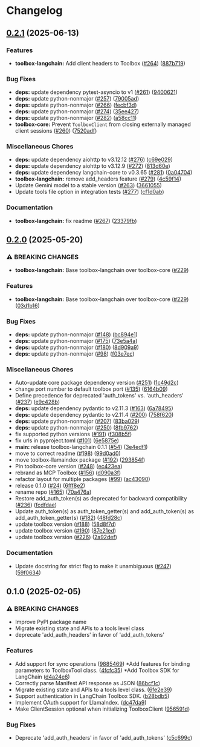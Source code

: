 # Changelog

## [0.2.1](https://github.com/googleapis/mcp-toolbox-sdk-python/compare/toolbox-langchain-v0.2.0...toolbox-langchain-v0.2.1) (2025-06-13)


### Features

* **toolbox-langchain:** Add client headers to Toolbox ([#264](https://github.com/googleapis/mcp-toolbox-sdk-python/issues/264)) ([887b719](https://github.com/googleapis/mcp-toolbox-sdk-python/commit/887b7193268bc8bd2239a6cf8ac26f3dc0a2dff1))


### Bug Fixes

* **deps:** update dependency pytest-asyncio to v1 ([#261](https://github.com/googleapis/mcp-toolbox-sdk-python/issues/261)) ([9400621](https://github.com/googleapis/mcp-toolbox-sdk-python/commit/94006211658fa5852e2a7e17497ec30e157cdc3e))
* **deps:** update python-nonmajor ([#257](https://github.com/googleapis/mcp-toolbox-sdk-python/issues/257)) ([79005ad](https://github.com/googleapis/mcp-toolbox-sdk-python/commit/79005ada9960dc593eb116289a93175032a9ee1a))
* **deps:** update python-nonmajor ([#266](https://github.com/googleapis/mcp-toolbox-sdk-python/issues/266)) ([fecbf3d](https://github.com/googleapis/mcp-toolbox-sdk-python/commit/fecbf3d58647aec670b2cf7bad929d4605ad2cc8))
* **deps:** update python-nonmajor ([#274](https://github.com/googleapis/mcp-toolbox-sdk-python/issues/274)) ([35ee427](https://github.com/googleapis/mcp-toolbox-sdk-python/commit/35ee427443311a896f98b9e8f57187f6d502e3d7))
* **deps:** update python-nonmajor ([#282](https://github.com/googleapis/mcp-toolbox-sdk-python/issues/282)) ([a58cc11](https://github.com/googleapis/mcp-toolbox-sdk-python/commit/a58cc113d59b2e5f08460225a4d894dda0ca3e0c))
* **toolbox-core:** Prevent `ToolboxClient` from closing externally managed client sessions ([#260](https://github.com/googleapis/mcp-toolbox-sdk-python/issues/260)) ([7520adf](https://github.com/googleapis/mcp-toolbox-sdk-python/commit/7520adf8f75b2d8d9d254cfa43774ba876fcd222))


### Miscellaneous Chores

* **deps:** update dependency aiohttp to v3.12.12 ([#276](https://github.com/googleapis/mcp-toolbox-sdk-python/issues/276)) ([c69e029](https://github.com/googleapis/mcp-toolbox-sdk-python/commit/c69e0296b8f3ef792c1d56be0bd66194d0bf5710))
* **deps:** update dependency aiohttp to v3.12.9 ([#272](https://github.com/googleapis/mcp-toolbox-sdk-python/issues/272)) ([813d60e](https://github.com/googleapis/mcp-toolbox-sdk-python/commit/813d60e40f036faa2bf7d1c72457ceb39c1c37d1))
* **deps:** update dependency langchain-core to v0.3.65 ([#281](https://github.com/googleapis/mcp-toolbox-sdk-python/issues/281)) ([0a04704](https://github.com/googleapis/mcp-toolbox-sdk-python/commit/0a04704bb341aae550bc6ee90173b64e8a0b53d5))
* **toolbox-langchain:** remove add_headers feature ([#279](https://github.com/googleapis/mcp-toolbox-sdk-python/issues/279)) ([4c59f14](https://github.com/googleapis/mcp-toolbox-sdk-python/commit/4c59f14c932983b44fc1f48d54c2859b417d59b0))
* Update Gemini model to a stable version ([#263](https://github.com/googleapis/mcp-toolbox-sdk-python/issues/263)) ([3661055](https://github.com/googleapis/mcp-toolbox-sdk-python/commit/36610558b205b72de7e40c469cdaabb5a715c4a3))
* Update tools file option in integration tests ([#277](https://github.com/googleapis/mcp-toolbox-sdk-python/issues/277)) ([cf1d0ab](https://github.com/googleapis/mcp-toolbox-sdk-python/commit/cf1d0ab145b067a8cc817eeacd7aa05ba3a6990f))


### Documentation

* **toolbox-langchain:** fix readme ([#267](https://github.com/googleapis/mcp-toolbox-sdk-python/issues/267)) ([23379fb](https://github.com/googleapis/mcp-toolbox-sdk-python/commit/23379fb37d55abc7e8e62e145d1e66c1f502668e))

## [0.2.0](https://github.com/googleapis/mcp-toolbox-sdk-python/compare/toolbox-langchain-v0.1.0...toolbox-langchain-v0.2.0) (2025-05-20)


### ⚠ BREAKING CHANGES

* **toolbox-langchain:** Base toolbox-langchain over toolbox-core ([#229](https://github.com/googleapis/mcp-toolbox-sdk-python/issues/229))

### Features

* **toolbox-langchain:** Base toolbox-langchain over toolbox-core ([#229](https://github.com/googleapis/mcp-toolbox-sdk-python/issues/229)) ([03d1b16](https://github.com/googleapis/mcp-toolbox-sdk-python/commit/03d1b160db602f7aeb1c25bc77014ff440ea7504))


### Bug Fixes

* **deps:** update python-nonmajor ([#148](https://github.com/googleapis/mcp-toolbox-sdk-python/issues/148)) ([bc894e1](https://github.com/googleapis/mcp-toolbox-sdk-python/commit/bc894e1d14823e88a3c0f24ab05b8839a3d653e0))
* **deps:** update python-nonmajor ([#175](https://github.com/googleapis/mcp-toolbox-sdk-python/issues/175)) ([73e5a4a](https://github.com/googleapis/mcp-toolbox-sdk-python/commit/73e5a4ac63ee39486529952351c06179ee268c7c))
* **deps:** update python-nonmajor ([#180](https://github.com/googleapis/mcp-toolbox-sdk-python/issues/180)) ([8d909a9](https://github.com/googleapis/mcp-toolbox-sdk-python/commit/8d909a9e19abed4a02e30a4dfc48e06afdbb01ea))
* **deps:** update python-nonmajor ([#98](https://github.com/googleapis/mcp-toolbox-sdk-python/issues/98)) ([f03e7ec](https://github.com/googleapis/mcp-toolbox-sdk-python/commit/f03e7ec986eddfb1e0adc81b8be8e9140dcbd530))


### Miscellaneous Chores

* Auto-update core package dependency version ([#251](https://github.com/googleapis/mcp-toolbox-sdk-python/issues/251)) ([1c49d2c](https://github.com/googleapis/mcp-toolbox-sdk-python/commit/1c49d2c6e717adc8ec5f08c0d0464e343f9ce4f2))
* change port number to default toolbox port ([#135](https://github.com/googleapis/mcp-toolbox-sdk-python/issues/135)) ([6164b09](https://github.com/googleapis/mcp-toolbox-sdk-python/commit/6164b09d60412a0e3faf95c1b2e8df13b5ab7782))
* Define precedence for deprecated 'auth_tokens' vs. 'auth_headers' ([#237](https://github.com/googleapis/mcp-toolbox-sdk-python/issues/237)) ([e9c428b](https://github.com/googleapis/mcp-toolbox-sdk-python/commit/e9c428bfe48cedf67ef984ed2d1769e3b8042cc6))
* **deps:** update dependency pydantic to v2.11.3 ([#163](https://github.com/googleapis/mcp-toolbox-sdk-python/issues/163)) ([6a78495](https://github.com/googleapis/mcp-toolbox-sdk-python/commit/6a78495ecfe8b51992f55518ab0e7dca1bd6f849))
* **deps:** update dependency pydantic to v2.11.4 ([#200](https://github.com/googleapis/mcp-toolbox-sdk-python/issues/200)) ([758f620](https://github.com/googleapis/mcp-toolbox-sdk-python/commit/758f620e25427396b52d257722d7f71312421ad1))
* **deps:** update python-nonmajor ([#207](https://github.com/googleapis/mcp-toolbox-sdk-python/issues/207)) ([83ba029](https://github.com/googleapis/mcp-toolbox-sdk-python/commit/83ba029280089d1c0d4974e5910830048586fa49))
* **deps:** update python-nonmajor ([#250](https://github.com/googleapis/mcp-toolbox-sdk-python/issues/250)) ([8fb9762](https://github.com/googleapis/mcp-toolbox-sdk-python/commit/8fb976258dda5549218f9f4e75257983866790f0))
* fix supported python versions ([#191](https://github.com/googleapis/mcp-toolbox-sdk-python/issues/191)) ([f308b5f](https://github.com/googleapis/mcp-toolbox-sdk-python/commit/f308b5f7d7019635798000d0921cf3f549075fd8))
* fix urls in pyproject.toml ([#101](https://github.com/googleapis/mcp-toolbox-sdk-python/issues/101)) ([6e5875e](https://github.com/googleapis/mcp-toolbox-sdk-python/commit/6e5875eb5c3dbce9c9efb00418716577f90e4d05))
* **main:** release toolbox-langchain 0.1.1 ([#54](https://github.com/googleapis/mcp-toolbox-sdk-python/issues/54)) ([3e4edf1](https://github.com/googleapis/mcp-toolbox-sdk-python/commit/3e4edf12841ed880073ac0e4e905a51c4cc7c9a9))
* move to correct readme ([#198](https://github.com/googleapis/mcp-toolbox-sdk-python/issues/198)) ([99d0ad0](https://github.com/googleapis/mcp-toolbox-sdk-python/commit/99d0ad043071b89a937ee90bffb3f24ecc03a2e7))
* move toolbox-llamaindex package ([#192](https://github.com/googleapis/mcp-toolbox-sdk-python/issues/192)) ([293854f](https://github.com/googleapis/mcp-toolbox-sdk-python/commit/293854ff514c015968d205ab731dcd040a143df6))
* Pin toolbox-core version ([#248](https://github.com/googleapis/mcp-toolbox-sdk-python/issues/248)) ([ec423ea](https://github.com/googleapis/mcp-toolbox-sdk-python/commit/ec423eaec2adae5272997a0727238ec1ea494ca2))
* rebrand as MCP Toolbox ([#156](https://github.com/googleapis/mcp-toolbox-sdk-python/issues/156)) ([d090a3f](https://github.com/googleapis/mcp-toolbox-sdk-python/commit/d090a3f2af35a2e3e1e5d59b3176b026af510b7b))
* refactor layout for multiple packages ([#99](https://github.com/googleapis/mcp-toolbox-sdk-python/issues/99)) ([ac43090](https://github.com/googleapis/mcp-toolbox-sdk-python/commit/ac43090822fbf19a8920732e2ec3aa8b9c3130c1))
* release 0.1.0 ([#24](https://github.com/googleapis/mcp-toolbox-sdk-python/issues/24)) ([6fff8e2](https://github.com/googleapis/mcp-toolbox-sdk-python/commit/6fff8e2ea18bd6df9f30d7790b6076cf0b32cc75))
* rename repo ([#165](https://github.com/googleapis/mcp-toolbox-sdk-python/issues/165)) ([70a476a](https://github.com/googleapis/mcp-toolbox-sdk-python/commit/70a476a4fed46a905fe77101c3c1077fd6d5bd21))
* Restore add_auth_token(s) as deprecated for backward compatibility ([#236](https://github.com/googleapis/mcp-toolbox-sdk-python/issues/236)) ([fcdfdae](https://github.com/googleapis/mcp-toolbox-sdk-python/commit/fcdfdae29dc11e623897b6e412ecd97b9e078758))
* Update auth_token(s) as auth_token_getter(s) and add_auth_token(s) as add_auth_token_getter(s) ([#182](https://github.com/googleapis/mcp-toolbox-sdk-python/issues/182)) ([48fd28c](https://github.com/googleapis/mcp-toolbox-sdk-python/commit/48fd28c63421429e7bf287194769dab26ede2d10))
* update toolbox version ([#188](https://github.com/googleapis/mcp-toolbox-sdk-python/issues/188)) ([58d8f7d](https://github.com/googleapis/mcp-toolbox-sdk-python/commit/58d8f7d4601495faf2a33a48cc26bb0a599622ed))
* update toolbox version ([#190](https://github.com/googleapis/mcp-toolbox-sdk-python/issues/190)) ([87e21ed](https://github.com/googleapis/mcp-toolbox-sdk-python/commit/87e21ed07035ec96fb7b6c730585061d17d727c7))
* update toolbox version ([#226](https://github.com/googleapis/mcp-toolbox-sdk-python/issues/226)) ([2a92def](https://github.com/googleapis/mcp-toolbox-sdk-python/commit/2a92def08825417b32faa523a3355eba34351955))


### Documentation

* Update docstring for strict flag to make it unambiguous ([#247](https://github.com/googleapis/mcp-toolbox-sdk-python/issues/247)) ([59f0634](https://github.com/googleapis/mcp-toolbox-sdk-python/commit/59f063446b98965c1fa8818d8ab93d5cd5d0b2ec))

## 0.1.0 (2025-02-05)


### ⚠ BREAKING CHANGES

* Improve PyPI package name
* Migrate existing state and APIs to a tools level class
* deprecate 'add_auth_headers' in favor of 'add_auth_tokens' 

### Features

* Add support for sync operations ([9885469](https://github.com/googleapis/genai-toolbox-langchain-python/commit/9885469703d88afc7c7aed10c85e97c099d7e532))
*Add features for binding parameters to ToolboxTool class. ([4fcfc35](https://github.com/googleapis/genai-toolbox-langchain-python/commit/4fcfc3549038c52c495d452f36037817a30eed2e))
*Add Toolbox SDK for LangChain ([d4a24e6](https://github.com/googleapis/genai-toolbox-langchain-python/commit/d4a24e66139cb985d7457d9162766ce564c36656))
* Correctly parse Manifest API response as JSON ([86bcf1c](https://github.com/googleapis/genai-toolbox-langchain-python/commit/86bcf1c4db65aa5214f4db280d55cfc23edac361))
* Migrate existing state and APIs to a tools level class. ([6fe2e39](https://github.com/googleapis/genai-toolbox-langchain-python/commit/6fe2e39eb16eeeeaedea0a31fc2125b105d633b4))
* Support authentication in LangChain Toolbox SDK. ([b28bdb5](https://github.com/googleapis/genai-toolbox-langchain-python/commit/b28bdb5b12cdfe3fe6768345c00a65a65d91b81b))
* Implement OAuth support for LlamaIndex. ([dc47da9](https://github.com/googleapis/genai-toolbox-langchain-python/commit/dc47da9282af876939f60d6b24e5a9cf3bf75dfd))
* Make ClientSession optional when initializing ToolboxClient ([956591d](https://github.com/googleapis/genai-toolbox-langchain-python/commit/956591d1da69495df3f602fd9e5fd967bd7ea5ca))


### Bug Fixes

* Deprecate 'add_auth_headers' in favor of 'add_auth_tokens' ([c5c699c](https://github.com/googleapis/genai-toolbox-langchain-python/commit/c5c699cc29bcc0708a31bff90e8cec489982fe2a))
